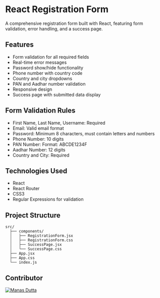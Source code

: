 # React Registration Form

A comprehensive registration form built with React, featuring form validation, error handling, and a success page.

## Features

- Form validation for all required fields
- Real-time error messages
- Password show/hide functionality
- Phone number with country code
- Country and city dropdowns
- PAN and Aadhar number validation
- Responsive design
- Success page with submitted data display


## Form Validation Rules

- First Name, Last Name, Username: Required
- Email: Valid email format
- Password: Minimum 8 characters, must contain letters and numbers
- Phone Number: 10 digits
- PAN Number: Format: ABCDE1234F
- Aadhar Number: 12 digits
- Country and City: Required

## Technologies Used

- React
- React Router
- CSS3
- Regular Expressions for validation

## Project Structure

```
src/
  ├── components/
  │   ├── RegistrationForm.jsx
  │   ├── RegistrationForm.css
  │   ├── SuccessPage.jsx
  │   └── SuccessPage.css
  ├── App.jsx
  ├── App.css
  └── index.js
```


## Contributor

[![Manas Dutta](https://avatars.githubusercontent.com/u/122201926?size=50)](https://github.com/manasdutta04 "Manas on GitHub") 